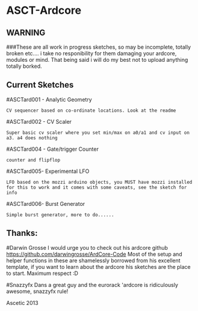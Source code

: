 ASCT-Ardcore
============

## WARNING

###These are all work in progress sketches, so may be incomplete, totally broken etc.... i take no responibility for them damaging your ardcore, modules or mind. That being said i will do my best not to upload anything totally borked.


## Current Sketches

#ASCTard001 - Analytic Geometry

	CV sequencer based on co-ordinate locations. Look at the readme

#ASCTard002 - CV Scaler

	Super basic cv scaler where you set min/max on a0/a1 and cv input on a3. a4 does nothing

#ASCTard004 - Gate/trigger Counter

	counter and flipflop 

#ASCTard005- Experimental LFO

	LFO based on the mozzi arduino objects, you MUST have mozzi installed for this to work and it comes with some caveats, see the sketch for info

#ASCTard006- Burst Generator

	Simple burst generator, more to do......



## Thanks:

#Darwin Grosse
	I would urge you to check out his ardcore github https://github.com/darwingrosse/ArdCore-Code
	Most of the setup and helper functions in these are shamelessly borrowed from his excellent template, if you want to learn about the ardcore his sketches are the place to start. Maximum respect :D

#Snazzyfx
	Dans a great guy and the eurorack 'ardcore is ridiculously awesome, snazzyfx rule! 

Ascetic 2013
